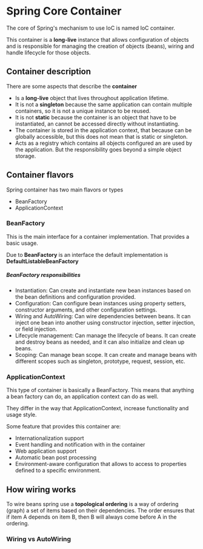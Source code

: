 # Spring Core Container

The core of Spring's mechanism to use IoC is named IoC container.

This container is a **long-live** instance that allows configuration of objects and is responsible for managing the creation of objects (beans), wiring and handle lifecycle for those objects.

## Container description

There are some aspects that describe the **container**

- Is a **long-live** object that lives throughout application lifetime.
- It is not a **singleton** because the same application can contain multiple containers, so it is not a unique instance to be reused.
- It is not **static** because the container is an object that have to be instantiated, an cannot be accessed directly without instantiating.
- The container is stored in the application context, that because can be globally accessible, but this does not mean that is static or singleton.
- Acts as a registry which contains all objects configured an are used by the application. But the responsibility goes beyond a simple object storage.

## Container flavors

Spring container has two main flavors or types

- BeanFactory
- ApplicationContext

### BeanFactory 

This is the main interface for a container implementation. That provides a basic usage.

Due to **BeanFactory** is an interface the default implementation is **DefaultListableBeanFactory**

##### BeanFactory responsibilities
- Instantiation: Can create and instantiate new bean instances based on the bean definitions and configuration provided.
- Configuration: Can configure bean instances using property setters, constructor arguments, and other configuration settings.
- Wiring and AutoWiring: Can wire dependencies between beans. It can inject one bean into another using constructor injection, setter injection, or field injection.
- Lifecycle management: Can manage the lifecycle of beans. It can create and destroy beans as needed, and it can also initialize and clean up beans.
- Scoping: Can manage bean scope. It can create and manage beans with different scopes such as singleton, prototype, request, session, etc.


### ApplicationContext

This type of container is basically a BeanFactory. This means that anything a bean factory can do, an application context can do as well.

They differ in the way that ApplicationContext, increase functionality and usage style.

Some feature that provides this container are:
- Internationalization support
- Event handling and notification with in the container
- Web application support
- Automatic bean post processing
- Environment-aware configuration that allows to access to properties defined to a specific environment.

## How wiring works

To wire beans spring use a **topological ordering** is a way of ordering (graph) a set of items based on their dependencies. The order ensures that if item A depends on item B, then B will always come before A in the ordering.

### Wiring vs AutoWiring
